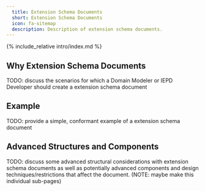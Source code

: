 ```yaml
---
  title: Extension Schema Documents
  short: Extension Schema Documents
  icon: fa-sitemap
  description: Description of extension schema documents.
---
```


{% include_relative intro/index.md %}

## Why Extension Schema Documents

TODO: discuss the scenarios for which a Domain Modeler or IEPD Developer should create a extension schema document

## Example

TODO: provide a simple, conformant example of a extension schema document

## Advanced Structures and Components

TODO: discuss some advanced structural considerations with extension schema documents as well as potentially advanced components and design techniques/restrictions that affect the document. (NOTE: maybe make this individual sub-pages)
